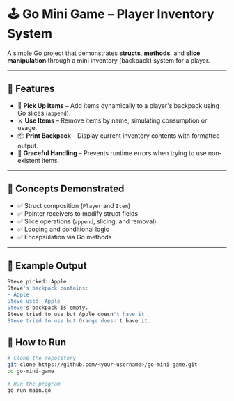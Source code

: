 # 🕹️ Go Mini Game – Player Inventory System

A simple Go project that demonstrates **structs**, **methods**, and **slice manipulation** through a mini inventory (backpack) system for a player.

---

## 🎯 Features

- 🧺 **Pick Up Items** – Add items dynamically to a player's backpack using Go slices (`append`).
- ⚔️ **Use Items** – Remove items by name, simulating consumption or usage.
- 📦 **Print Backpack** – Display current inventory contents with formatted output.
- 🧩 **Graceful Handling** – Prevents runtime errors when trying to use non-existent items.

---

## 🧠 Concepts Demonstrated

- ✅ Struct composition (`Player` and `Item`)
- ✅ Pointer receivers to modify struct fields
- ✅ Slice operations (`append`, slicing, and removal)
- ✅ Looping and conditional logic
- ✅ Encapsulation via Go methods

---

## 🧩 Example Output

```bash
Steve picked: Apple
Steve's backpack contains:
- Apple
Steve used: Apple
Steve's backpack is empty.
Steve tried to use but Apple doesn't have it.
Steve tried to use but Orange doesn't have it.
```

## 🚀 How to Run
```bash
# Clone the repository
git clone https://github.com/<your-username>/go-mini-game.git
cd go-mini-game

# Run the program
go run main.go
```
